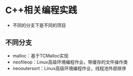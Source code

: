 # C++相关编程实践
- 不同的分支下是不同的项目

## 不同分支
- malloc：基于TCMalloc实现
- neofileop：Linux高级环境编程作业，带缓存的文件操作类
- neooutersort：Linux高级环境编程作业，线程池外部排序